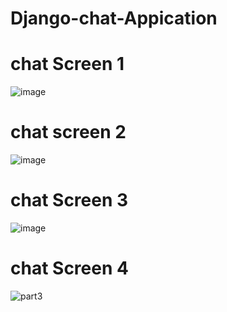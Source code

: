 # Django-chat-Appication

# chat Screen 1
![image](https://user-images.githubusercontent.com/85015174/194266186-44a1f2b9-72da-4084-801e-56e67629bf2f.png)

# chat screen 2
![image](https://user-images.githubusercontent.com/85015174/194266416-36f01398-2b9e-40cc-91e9-42a14a481737.png)

# chat Screen 3
![image](https://user-images.githubusercontent.com/85015174/194271149-9058cff0-a652-4250-8232-9a0e31529cab.png)

# chat Screen 4
![part3](https://user-images.githubusercontent.com/85015174/194272873-01fe8cdb-c68c-4079-83a2-1a7d8e8408e3.png)




